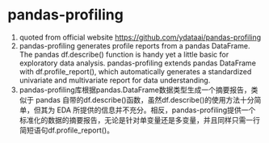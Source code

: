 # pandas-profiling
1. quoted from official website https://github.com/ydataai/pandas-profiling
2. pandas-profiling generates profile reports from a pandas DataFrame. The pandas df.describe() function is handy yet a little basic for exploratory data analysis. pandas-profiling extends pandas DataFrame with df.profile_report(), which automatically generates a standardized univariate and multivariate report for data understanding.
3. pandas-profiling库根据pandas.DataFrame数据类型生成一个摘要报告，类似于 pandas 自带的df.describe()函数，虽然df.describe()的使用方法十分简单，但其为 EDA 所提供的信息并不充分。相反，pandas-profiling提供一个标准化的数据的摘要报告，无论是针对单变量还是多变量，并且同样只需一行简短语句df.profile_report()。
